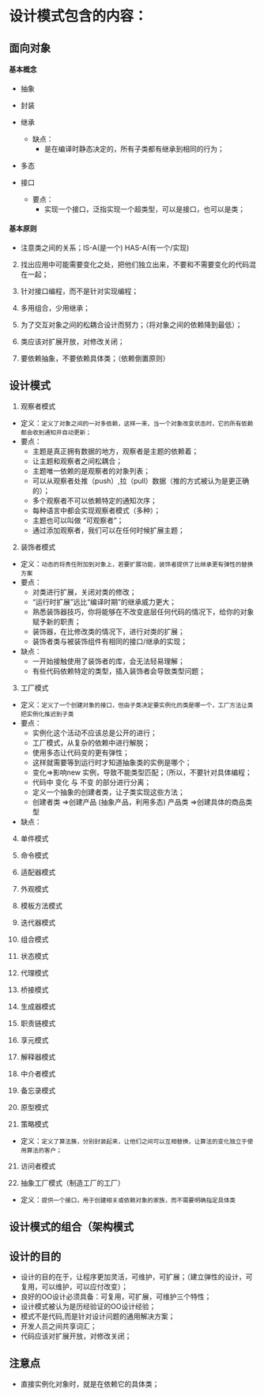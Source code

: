 # 设计模式包含的内容：

## 面向对象

#### 基本概念
- 抽象
- 封装
- 继承
  - 缺点：
    - 是在编译时静态决定的，所有子类都有继承到相同的行为；

- 多态
- 接口
  - 要点：
    - 实现一个接口，泛指实现一个超类型，可以是接口，也可以是类；

#### 基本原则

- 注意类之间的关系；IS-A(是一个) HAS-A(有一个/实现)

2. 找出应用中可能需要变化之处，把他们独立出来，不要和不需要变化的代码混在一起；

3. 针对接口编程，而不是针对实现编程；

4. 多用组合，少用继承；

5. 为了交互对象之间的松耦合设计而努力；（将对象之间的依赖降到最低）；

6. 类应该对扩展开放，对修改关闭；

7. 要依赖抽象，不要依赖具体类；（依赖倒置原则）


## 设计模式
1. 观察者模式
- 定义：`定义了对象之间的一对多依赖，这样一来，当一个对象改变状态时，它的所有依赖都会收到通知并自动更新；`
- 要点：
  - 主题是真正拥有数据的地方，观察者是主题的依赖着；
  - 让主题和观察者之间松耦合；
  - 主题唯一依赖的是观察者的对象列表；
  - 可以从观察者处推（push）,拉（pull）数据（推的方式被认为是更正确的）；
  - 多个观察者不可以依赖特定的通知次序；
  - 每种语言中都会实现观察者模式（多种）；
  - 主题也可以叫做 “可观察者”；
  - 通过添加观察者，我们可以在任何时候扩展主题；

2. 装饰者模式
- 定义：`动态的将责任附加到对象上，若要扩展功能，装饰者提供了比继承更有弹性的替换方案`
- 要点：
  - 对类进行扩展，关闭对类的修改；
  - “运行时扩展”远比“编译时期”的继承威力更大；
  - 熟悉装饰器技巧，你将能够在不改变底层任何代码的情况下，给你的对象赋予新的职责；
  - 装饰器，在比修改类的情况下，进行对类的扩展；
  - 装饰者类与被装饰组件有相同的接口/继承的实现；
- 缺点：
  - 一开始接触使用了装饰者的库，会无法轻易理解；
  - 有些代码依赖特定的类型，插入装饰者会导致类型问题；

3. 工厂模式
- 定义：`定义了一个创建对象的接口，但由子类决定要实例化的类是哪一个，工厂方法让类把实例化推迟到子类`
- 要点：
  - 实例化这个活动不应该总是公开的进行；
  - 工厂模式，从复杂的依赖中进行解脱；
  - 使用多态让代码变的更有弹性；
  - 这样就需要等到运行时才知道抽象类的实例是哪个；
  - 变化=>影响new 实例，导致不能类型匹配；（所以，不要针对具体编程；
  - 代码中 变化 与 不变 的部分进行分离；
  - 定义一个抽象的创建者类，让子类实现这些方法；
  - 创建者类  =>创建产品 (抽象产品，利用多态)  产品类 =>创建具体的商品类型
- 缺点：

4. 单件模式
5. 命令模式
6. 适配器模式
7. 外观模式
8. 模板方法模式
9. 迭代器模式
10. 组合模式
11. 状态模式
12. 代理模式
13. 桥接模式
14. 生成器模式
15. 职责链模式
16. 享元模式
17. 解释器模式
18. 中介者模式
19. 备忘录模式
20. 原型模式

21. 策略模式
- 定义：`定义了算法簇，分别封装起来，让他们之间可以互相替换，让算法的变化独立于使用算法的客户；`

21. 访问者模式

22. 抽象工厂模式（制造工厂的工厂）
- 定义：`提供一个接口，用于创建相关或依赖对象的家族，而不需要明确指定具体类`

## 设计模式的组合（架构模式

## 设计的目的
- 设计的目的在于，让程序更加灵活，可维护，可扩展；（建立弹性的设计，可复用，可以维护，可以应付改变）；
- 良好的OO设计必须具备：可复用，可扩展，可维护三个特性；
- 设计模式被认为是历经验证的OO设计经验；
- 模式不是代码,而是针对设计问题的通用解决方案；
- 开发人员之间共享词汇；
- 代码应该对扩展开放，对修改关闭；

## 注意点
- 直接实例化对象时，就是在依赖它的具体类；